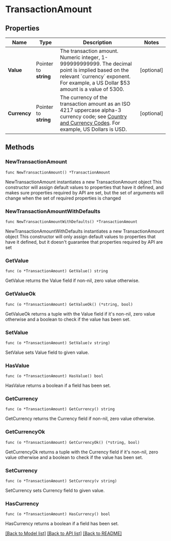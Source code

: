 # TransactionAmount

## Properties

Name | Type | Description | Notes
------------ | ------------- | ------------- | -------------
**Value** | Pointer to **string** | The transaction amount. Numeric integer, 1-999999999999. The decimal point is implied based on the relevant &#x60;currency&#x60; exponent. For example, a US Dollar $53 amount is a value of 5300. | [optional] 
**Currency** | Pointer to **string** | The currency of the transaction amount as an ISO 4217 uppercase alpha-3 currency code; see [Country and Currency Codes](https://developer.mastercard.com/mastercard-send-person-to-person/documentation/field-uris-codes/country-currency-codes/). For example, US Dollars is USD. | [optional] 

## Methods

### NewTransactionAmount

`func NewTransactionAmount() *TransactionAmount`

NewTransactionAmount instantiates a new TransactionAmount object
This constructor will assign default values to properties that have it defined,
and makes sure properties required by API are set, but the set of arguments
will change when the set of required properties is changed

### NewTransactionAmountWithDefaults

`func NewTransactionAmountWithDefaults() *TransactionAmount`

NewTransactionAmountWithDefaults instantiates a new TransactionAmount object
This constructor will only assign default values to properties that have it defined,
but it doesn't guarantee that properties required by API are set

### GetValue

`func (o *TransactionAmount) GetValue() string`

GetValue returns the Value field if non-nil, zero value otherwise.

### GetValueOk

`func (o *TransactionAmount) GetValueOk() (*string, bool)`

GetValueOk returns a tuple with the Value field if it's non-nil, zero value otherwise
and a boolean to check if the value has been set.

### SetValue

`func (o *TransactionAmount) SetValue(v string)`

SetValue sets Value field to given value.

### HasValue

`func (o *TransactionAmount) HasValue() bool`

HasValue returns a boolean if a field has been set.

### GetCurrency

`func (o *TransactionAmount) GetCurrency() string`

GetCurrency returns the Currency field if non-nil, zero value otherwise.

### GetCurrencyOk

`func (o *TransactionAmount) GetCurrencyOk() (*string, bool)`

GetCurrencyOk returns a tuple with the Currency field if it's non-nil, zero value otherwise
and a boolean to check if the value has been set.

### SetCurrency

`func (o *TransactionAmount) SetCurrency(v string)`

SetCurrency sets Currency field to given value.

### HasCurrency

`func (o *TransactionAmount) HasCurrency() bool`

HasCurrency returns a boolean if a field has been set.


[[Back to Model list]](../README.md#documentation-for-models) [[Back to API list]](../README.md#documentation-for-api-endpoints) [[Back to README]](../README.md)


